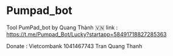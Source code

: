 # Pumpad_bot
Tool PumPad_bot by Quang Thành 🇻🇳
link : https://t.me/Pumpad_Bot/Lucky?startapp=58491718827285363

Donate : Vietcombank 
1041467743
Tran Quang Thanh
